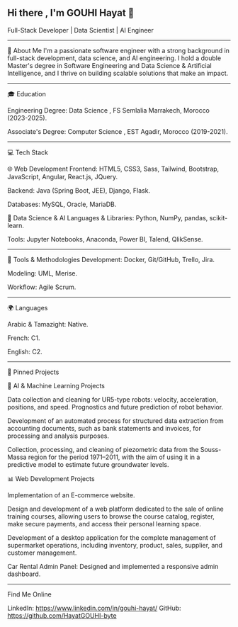 ## Hi there , I'm GOUHI Hayat 👋

Full-Stack Developer | Data Scientist | AI Engineer

---
🌟 About Me
I'm a passionate software engineer with a strong background in full-stack development, data science, and AI engineering. I hold a double Master's degree in Software Engineering and Data Science & Artificial Intelligence, and I thrive on building scalable solutions that make an impact.

---
🎓 Education

Engineering Degree: Data Science , FS Semlalia Marrakech, Morocco (2023-2025).

Associate's Degree: Computer Science , EST Agadir, Morocco (2019-2021).

---
💻 Tech Stack

🌐 Web Development
Frontend: HTML5, CSS3, Sass, Tailwind, Bootstrap, JavaScript, Angular, React.js, JQuery.

Backend: Java (Spring Boot, JEE), Django, Flask.

Databases: MySQL, Oracle, MariaDB.

🤖 Data Science & AI
Languages & Libraries: Python, NumPy, pandas, scikit-learn.

Tools: Jupyter Notebooks, Anaconda, Power BI, Talend, QlikSense.

---
🔧 Tools & Methodologies
Development: Docker, Git/GitHub, Trello, Jira.

Modeling: UML, Merise.

Workflow: Agile Scrum.

---
🌍 Languages

Arabic & Tamazight: Native.

French: C1.

English: C2.

---
📌 Pinned Projects

🤖 AI & Machine Learning Projects

Data collection and cleaning for UR5-type robots: velocity, acceleration, positions, and speed. Prognostics and future prediction of robot behavior.

Development of an automated process for structured data extraction from accounting documents, such as bank statements and invoices, for processing and analysis purposes.

Collection, processing, and cleaning of piezometric data from the Souss-Massa region for the period 1971–2011, with the aim of using it in a predictive model to estimate future groundwater levels.

📊 Web Development Projects

Implementation of an E-commerce website.

Design and development of a web platform dedicated to the sale of online training courses, allowing users to browse the course catalog, register, make secure payments, and access their personal learning space.

Development of a desktop application for the complete management of supermarket operations, including inventory, product, sales, supplier, and customer management.

Car Rental Admin Panel: Designed and implemented a responsive admin dashboard.

---
Find Me Online

LinkedIn: https://www.linkedin.com/in/gouhi-hayat/
GitHub: https://github.com/HayatGOUHI-byte
